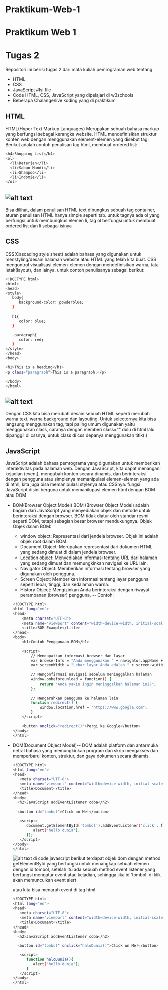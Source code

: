 # Praktikum-Web-1
# Praktikum Web 1
# Tugas 2
Repositori ini berisi tugas 2 dari mata kuliah pemrograman web tentang:
- HTML
- CSS
- JavaScript
#Isi file
- Code HTML, CSS, JavaScript yang dipelajari di w3schools
- Beberapa Chalange/live koding yang di praktikum

## HTML
HTML(Hyper Text Markup Languages) Merupakan sebuah bahasa markup yang berfungsi sebagai kerangka website. HTML mendefinisikan struktur konten web dengan menggunakan element-elemen yang disebut tag.
Berikut adalah contoh penulisan tag html, membuat ordered list:
```sh
<h4>Shopping List</h4>
<ol>
  <li>Deterjen</li>
  <li>Sabun Mandi</li>
  <li>Shampoo</li>
  <li>Indomie</li>
</ol>

```
![alt text](ssan1.png)
--
Bisa dilihat, dalam penulisan HTML text dibungkus sebuah tag container, aturan penulisan HTML hanya simple seperti tsb. untuk tagnya ada ol yang berfungsi untuk membungkus elemen li, tag ol berfungsi untuk membuat ordered list dan li sebagai isinya

## CSS
CSS(Cascading style sheet) adalah bahasa yang digunakan untuk menstyling/desain halaman website atau HTML yang telah kita buat. CSS mengontrol visualisasi elemen-elemen dengan mendefinisikan warna, tata letak(layout), dan lainya.
untuk contoh penulisanya sebagai berikut:
```sh
<!DOCTYPE html>
<html>
<head>
<style>
   body{
      background-color: powderblue;
   }

   h1{
      color: blue;
   }

   .paragraph{
      color: red;
   }
</style>
</head>
<body>

<h1>This is a heading</h1>
<p class="paragraph">This is a paragraph.</p>

</body>
</html>

```
![alt text](ssan2.png)
--
Dengan CSS kita bisa merubah desain sebuah HTML seperti merubah warna text, warna background dan layouting. Untuk selectornya kita bisa langsung menggunakan tag, tapi paling umum digunakan yaitu menggunakan class, caranya dengan memberi class="" dulu di html lalu dipanggil di cssnya, untuk class di css depanya menggunakan titik(.)

## JavaScript
JavaScript adalah bahasa pemrograma yang digunakan untuk memberikan interaktivitas pada halaman web. Dengan JavaScript, kita dapat menangani kejadian (event), mengubah konten secara dinamis, dan berinteraksi dengan pengguna atau simplenya memanipulasi elemen-elemen yang ada di html, kita juga bisa memanipulasi stylenya atau CSSnya.
fungsi JavaScript disini berguna untuk memanilupasi elemen html dengan BOM atau DOM
- BOM(Browser Object Model)
  BOM (Browser Object Model) adalah bagian dari JavaScript yang menyediakan objek dan metode untuk berinteraksi dengan browser. BOM tidak diatur oleh standar resmi seperti DOM, tetapi sebagian besar browser mendukungnya.
  Objek Objek dalam BOM:
  - window object: Representasi dari jendela browser. Objek ini adalah objek root dalam BOM.
  - Document Object: Merupakan representasi dari dokumen HTML yang sedang dimuat di dalam jendela browser.
  - Location object: Menyediakan informasi tentang URL dari halaman yang sedang dimuat dan memungkinkan navigasi ke URL lain.
  - Navigator Object: Memberikan informasi tentang browser yang digunakan oleh pengguna.
  - Screen Object: Memberikan informasi tentang layar pengguna seperti lebar, tinggi, dan kedalaman warna.
  - History Object: Mengizinkan Anda berinteraksi dengan riwayat perambanan (browser) pengguna.
  --
  Contoh:
  ```sh
  <!DOCTYPE html>
  <html lang="en">
  <head>
      <meta charset="UTF-8">
      <meta name="viewport" content="width=device-width, initial-scale=1.0">
      <title>BOM Example</title>
  </head>
  <body>
      <h1>Contoh Penggunaan BOM</h1>
      
      <script>
          // Mendapatkan informasi browser dan layar
          var browserInfo = "Anda menggunakan " + navigator.appName + " versi " + navigator.appVersion;
          var screenWidth = "Lebar layar Anda adalah " + screen.width + " piksel";
        
          // Mengonfirmasi navigasi sebelum meninggalkan halaman
          window.onbeforeunload = function() {
              return "Anda yakin ingin meninggalkan halaman ini?";
          };
        
          // Mengarahkan pengguna ke halaman lain
          function redirect() {
              window.location.href = "https://www.google.com";
          }
      </script>
    
      <button onclick="redirect()">Pergi ke Google</button>
  </body>
  </html>
  ```
- DOM(Document Object Model)--
  DOM adalah platform dan antarmuka netral bahasa yang memungkinkan program dan skrip mengakses dan memperbarui konten, struktur, dan gaya dokumen secara dinamis.
  ```sh
  <!DOCTYPE html>
  <html lang="en">
  <head>
     <meta charset="UTF-8">
     <meta name="viewport" content="width=device-width, initial-scale=1.0">
     <title>Document</title>
  </head>
  <body>
    <h2>JavaScript addEventListener coba</h2> 

    <button id="tombol">Click on Me!</button>

     <script>
        document.getElementById('tombol').addEventListener('click', function(){
           alert('hello dunia');
        });
     </script>
  </body>
  </html>
  ```
  ![alt text](ssan3.png)
  di code javascript berikut terdapat objek dom dengan method getElementById yang berfungsi untuk menangkap sebuah elemen dengan id tombol, setelah itu ada sebuah method event listener yang berfungsi mengatur event atau kejadian, sehingga jika id 'tombol' di klik akan memunculkan event alert
  
  atau kita bisa menaruh event di tag html
  ```sh
  <!DOCTYPE html>
  <html lang="en">
  <head>
     <meta charset="UTF-8">
     <meta name="viewport" content="width=device-width, initial-scale=1.0">
     <title>Document</title>
  </head>
  <body>
    <h2>JavaScript addEventListener coba</h2> 

    <button id="tombol" onclick="haloDunia()">Click on Me!</button>

     <script>
        function haloDunia(){
           alert('hello dunia');
        }
     </script>
  </body>
  </html>
  ```

